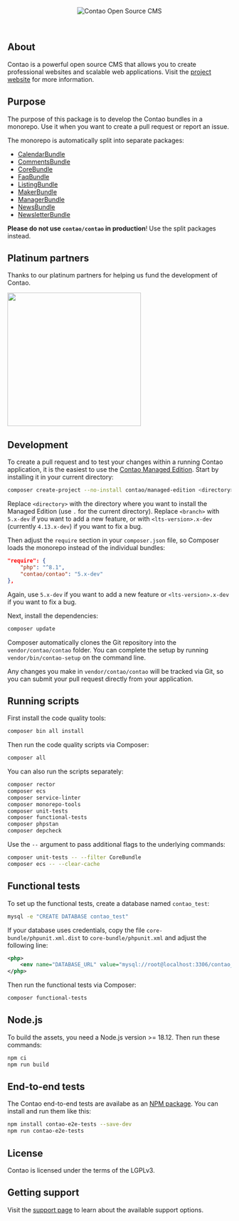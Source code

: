 <p align="center"><img src="https://contao.org/files/contao/logo/contao-logo-corporate.svg" alt="Contao Open Source CMS"></p>

<p align="center">
<a href="https://github.com/contao/contao/actions"><img src="https://github.com/contao/contao/actions/workflows/ci.yml/badge.svg?branch=5.4" alt></a>
<a href="https://codecov.io/gh/contao/contao"><img src="https://codecov.io/gh/contao/contao/branch/5.4/graph/badge.svg" alt></a>
<a href="https://packagist.org/packages/contao/contao"><img src="https://img.shields.io/packagist/v/contao/contao.svg" alt></a>
</p>

## About

Contao is a powerful open source CMS that allows you to create professional websites and scalable web applications.
Visit the [project website][1] for more information.

## Purpose

The purpose of this package is to develop the Contao bundles in a monorepo. Use it when you want to create a pull
request or report an issue.

The monorepo is automatically split into separate packages:

 * [CalendarBundle](https://github.com/contao/calendar-bundle)
 * [CommentsBundle](https://github.com/contao/comments-bundle)
 * [CoreBundle](https://github.com/contao/core-bundle)
 * [FaqBundle](https://github.com/contao/faq-bundle)
 * [ListingBundle](https://github.com/contao/listing-bundle)
 * [MakerBundle](https://github.com/contao/maker-bundle)
 * [ManagerBundle](https://github.com/contao/manager-bundle)
 * [NewsBundle](https://github.com/contao/news-bundle)
 * [NewsletterBundle](https://github.com/contao/newsletter-bundle)

**Please do not use `contao/contao` in production**! Use the split packages instead.

## Platinum partners

Thanks to our platinum partners for helping us fund the development of Contao.

<a href="https://postyou.de"><img src="https://contao.org/files/uploads/partner-logos/6889-postyou.svg" width="300" alt></a>

## Development

To create a pull request and to test your changes within a running Contao application, it is the easiest to use the
[Contao Managed Edition][2]. Start by installing it in your current directory:

```bash
composer create-project --no-install contao/managed-edition <directory> <branch>
```

Replace `<directory>` with the directory where you want to install the Managed Edition (use `.` for the current
directory). Replace `<branch>` with `5.x-dev` if you want to add a new feature, or with `<lts-version>.x-dev` (currently
`4.13.x-dev`) if you want to fix a bug.

Then adjust the `require` section in your `composer.json` file, so Composer loads the monorepo instead of the individual
bundles:

```json
"require": {
    "php": "^8.1",
    "contao/contao": "5.x-dev"
},
```

Again, use `5.x-dev` if you want to add a new feature or `<lts-version>.x-dev` if you want to fix a bug.

Next, install the dependencies:

```bash
composer update
```

Composer automatically clones the Git repository into the `vendor/contao/contao` folder. You can complete the setup by
running `vendor/bin/contao-setup` on the command line.

Any changes you make in `vendor/contao/contao` will be tracked via Git, so you can submit your pull request directly
from your application.

## Running scripts

First install the code quality tools:

```bash
composer bin all install
```

Then run the code quality scripts via Composer:

```bash
composer all
```

You can also run the scripts separately:

```bash
composer rector
composer ecs
composer service-linter
composer monorepo-tools
composer unit-tests
composer functional-tests
composer phpstan
composer depcheck
```

Use the `--` argument to pass additional flags to the underlying commands:

```bash
composer unit-tests -- --filter CoreBundle
composer ecs -- --clear-cache
```

## Functional tests

To set up the functional tests, create a database named `contao_test`:

```bash
mysql -e "CREATE DATABASE contao_test"
```

If your database uses credentials, copy the file `core-bundle/phpunit.xml.dist` to `core-bundle/phpunit.xml` and adjust
the following line:

```xml
<php>
    <env name="DATABASE_URL" value="mysql://root@localhost:3306/contao_test" />
</php>
```

Then run the functional tests via Composer:

```bash
composer functional-tests
```

## Node.js

To build the assets, you need a Node.js version >= 18.12. Then run these commands:

```bash
npm ci
npm run build
```

## End-to-end tests

The Contao end-to-end tests are availabe as an [NPM package][3]. You can install and run them like this:

```bash
npm install contao-e2e-tests --save-dev
npm run contao-e2e-tests
```

## License

Contao is licensed under the terms of the LGPLv3.

## Getting support

Visit the [support page][4] to learn about the available support options.

[1]: https://contao.org
[2]: https://github.com/contao/managed-edition
[3]: https://www.npmjs.com/package/contao-e2e-tests
[4]: https://to.contao.org/support
